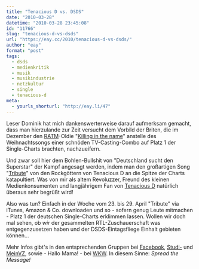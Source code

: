 ```yaml
---
title: "Tenacious D vs. DSDS"
date: "2010-03-28"
datetime: "2010-03-28 23:45:08"
id: "11766"
slug: "tenacious-d-vs-dsds"
url: "https://eay.cc/2010/tenacious-d-vs-dsds/"
author: "eay"
format: "post"
tags:
  - dsds
  - medienkritik
  - musik
  - musikindustrie
  - netzkultur
  - single
  - tenacious-d
meta:
  - yourls_shorturl: "http://eay.li/47"
---
```


Leser Dominik hat mich dankenswerterweise darauf aufmerksam gemacht, dass man hierzulande zur Zeit versucht dem Vorbild der Briten, die im Dezember den [RATM](http://de.wikipedia.org/wiki/Rage_Against_the_Machine)\-Oldie "[Killing in the name](http://www.youtube.com/watch?v=fkuOAY-S6OY)" anstelle des Weihnachtssongs einer schnöden TV-Casting-Combo auf Platz 1 der Single-Charts brachten, nachzueifern.

Und zwar soll hier dem Bohlen-Bullshit von "Deutschland sucht den Superstar" der Kampf angesagt werden, indem man den großartigen Song "[Tribute](http://www.dailymotion.com/video/x1uuvj_tenacious-d-tribute_music)" von den Rockgöttern von Tenacious D an die Spitze der Charts katapultiert. Was von mir als altem Revoluzzer, Freund des kleinen Medienkonsumenten und langjährigem Fan von [Tenacious D](http://www.tenaciousd.com/) natürlich überaus sehr begrüßt wird!

Also was tun? Einfach in der Woche vom 23. bis 29. April "Tribute" via iTunes, Amazon & Co. downloaden und so - sofern genug Leute mitmachen - Platz 1 der deutschen Single-Charts erklimmen lassen. Wollen wir doch mal sehen, ob _wir_ der gesammelten RTL-Zuschauerschaft was entgegenzusetzen haben und der DSDS-Eintagsfliege Einhalt gebieten können...

Mehr Infos gibt's in den entsprechenden Gruppen bei [Facebook](http://www.facebook.com/group.php?v=wall&ref=search&gid=368869477347), [Studi-](http://www.studivz.net/Groups/Overview/d818cefd958e369c) und [MeinVZ](http://www.meinvz.net/Groups/Overview/d818cefd958e369c), sowie - Hallo Mama! - bei [WKW](http://www.wer-kennt-wen.de/club/Tenacious-D-gegen-DSDS-/jgcghcz9/). In diesem Sinne: _Spread the Message!_
